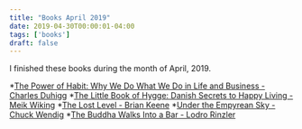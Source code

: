 ```yaml
---
title: "Books April 2019"
date: 2019-04-30T00:00:01-04:00
tags: ['books']
draft: false
---
```


I finished these books during the month of April, 2019.

*[The Power of Habit: Why We Do What We Do in Life and Business - Charles Duhigg](https://www.amazon.com/gp/product/B0055PGUYU/ref=kinw_myk_ro_title)
*[The Little Book of Hygge: Danish Secrets to Happy Living - Meik Wiking](https://www.amazon.com/gp/product/0062658808/ref=dbs_a_def_rwt_bibl_vppi_i0)
*[The Lost Level - Brian Keene]()
*[Under the Empyrean Sky - Chuck Wendig]()
*[The Buddha Walks Into a Bar - Lodro Rinzler]()



